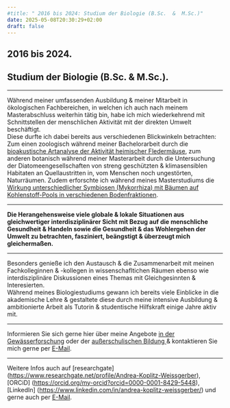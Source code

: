 ```yaml
---
#title: " 2016 bis 2024: Studium der Biologie (B.Sc.  &  M.Sc.)"
date: 2025-05-08T20:30:29+02:00
draft: false
---
```

## 2016 bis 2024.  
## Studium der Biologie (B.Sc.  &  M.Sc.).  
___
  
Während meiner umfassenden Ausbildung & meiner Mitarbeit in ökologischen Fachbereichen, in welchen ich auch nach meinem Masterabschluss weiterhin tätig bin, habe ich mich wiederkehrend mit Schnittstellen der menschlichen Aktivität mit der direkten Umwelt beschäftigt.  
Diese durfte ich dabei bereits aus verschiedenen Blickwinkeln betrachten:  
Zum einen zoologisch während meiner Bachelorarbeit durch die [bioakustische Artanalyse der Aktivität heimischer Fledermäuse](https://nyctalus.com/wp-content/uploads/2021/06/Koplitz-Weissgerber_Zahn_2021_abstract.pdf), zum anderen botanisch während meiner Masterarbeit durch die Untersuchung der Diatomeengesellschaften von streng geschützten & klimasensiblen Habitaten an Quellaustritten in, vom Menschen noch ungestörten, Naturräumen.  Zudem erforschte ich während meines Masterstudiums die [Wirkung unterschiedlicher Symbiosen (Mykorrhiza) mit Bäumen auf Kohlenstoff-Pools in verschiedenen Bodenfraktionen](https://meetingorganizer.copernicus.org/EGU22/EGU22-10059.html).  

___

  
**Die Herangehensweise viele globale & lokale Situationen aus gleichwertiger interdisziplinärer Sicht mit Bezug auf die menschliche Gesundheit & Handeln sowie die Gesundheit & das Wohlergehen der Umwelt zu betrachten, fasziniert, beängstigt & überzeugt mich gleichermaßen.** 

___
  

Besonders genieße ich den Austausch & die Zusammenarbeit mit meinen Fachkolleginnen & -kollegen in wissenschafltichen Räumen ebenso wie interdisziplinäre Diskussionen eines Themas mit Gleichgesinnten & Interesierten.  
Während meines Biologiestudiums gewann ich bereits viele Einblicke in die akademische Lehre & gestaltete diese durch meine intensive Ausbildung & ambitionierte Arbeit als Tutorin & studentische Hilfskraft einige Jahre aktiv mit.  


___
  

Informieren Sie sich gerne hier über meine Angebote [in der Gewässerforschung](/limnologie/) oder der [außerschulischen Bildung ](/wisskomm/) & kontaktieren Sie mich gerne per [E-Mail](mailto:spyingonscience@posteo.com?subject=Kontaktaufnahme%20über%20die%20Webseite%20spyingonscience.com).


___
  
Weitere Infos auch auf [researchgate] (https://www.researchgate.net/profile/Andrea-Koplitz-Weissgerber), [ORCiD] (https://orcid.org/my-orcid?orcid=0000-0001-8429-5448), [LinkedIn] (https://www.linkedin.com/in/andrea-koplitz-weissgerber/) und gerne auch per [E-Mail](mailto:spyingonscience@posteo.com?subject=Kontaktaufnahme%20über%20die%20Webseite%20spyingonscience.com).